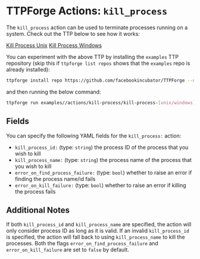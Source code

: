 # TTPForge Actions: `kill_process`

The `kill_process` action can be used to terminate processes running on a system.
Check out the TTP below to see how it works:

[Kill Process Unix](https://github.com/facebookincubator/TTPForge/blob/0deabc567751d90078e5db3c2a84574396b43dc1/example-ttps/actions/kill-process/kill-process-unix.yaml)
[Kill Process Windows](https://github.com/facebookincubator/TTPForge/blob/0deabc567751d90078e5db3c2a84574396b43dc1/example-ttps/actions/kill-process/kill-process-windows.yaml)

You can experiment with the above TTP by installing the `examples` TTP
repository (skip this if `ttpforge list repos` shows that the `examples` repo is
already installed):

```bash
ttpforge install repo https://github.com/facebookincubator/TTPForge --name examples
```

and then running the below command:

```bash
ttpforge run examples//actions/kill-process/kill-process-[unix/windows].yaml
```

## Fields

You can specify the following YAML fields for the `kill_process:` action:

- `kill_process_id:` (type: `string`) the process ID of the process that
you wish to kill
- `kill_process_name:` (type: `string`) the process name of the process that
you wish to kill
- `error_on_find_process_failure:` (type: `bool`) whether to raise an error if
finding the process name/id fails
- `error_on_kill_failure:` (type: `bool`) whether to raise an error if killing
 the process fails

## Additional Notes

If both `kill_process_id` and `kill_process_name` are specified, the action
will only consider process ID as long as it is valid.
If an invalid `kill_process_id` is specified, the action will fall back to
using `kill_process_name` to kill the processes.
Both the flags `error_on_find_process_failure` and `error_on_kill_failure` are
set to `false` by default.
